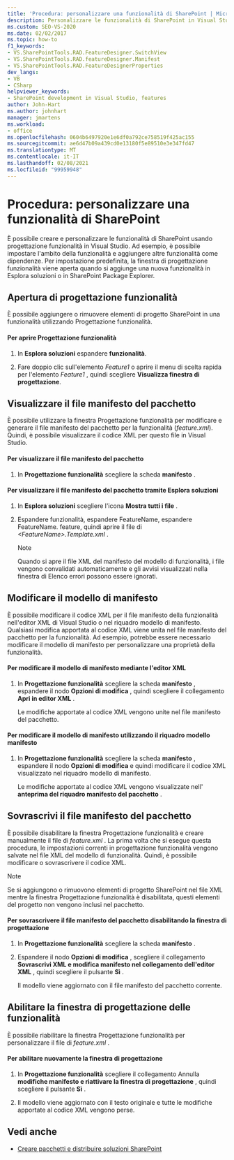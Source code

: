 ```yaml
---
title: 'Procedura: personalizzare una funzionalità di SharePoint | Microsoft Docs'
description: Personalizzare le funzionalità di SharePoint in Visual Studio. La finestra Progettazione funzionalità viene visualizzata quando si aggiunge una nuova funzionalità in Esplora soluzioni o in SharePoint Package Explorer.
ms.custom: SEO-VS-2020
ms.date: 02/02/2017
ms.topic: how-to
f1_keywords:
- VS.SharePointTools.RAD.FeatureDesigner.SwitchView
- VS.SharePointTools.RAD.featureDesigner.Manifest
- VS.SharePointTools.RAD.FeatureDesignerProperties
dev_langs:
- VB
- CSharp
helpviewer_keywords:
- SharePoint development in Visual Studio, features
author: John-Hart
ms.author: johnhart
manager: jmartens
ms.workload:
- office
ms.openlocfilehash: 0604b6497920e1e6df0a792ce758519f425ac155
ms.sourcegitcommit: ae6d47b09a439cd0e13180f5e89510e3e347fd47
ms.translationtype: MT
ms.contentlocale: it-IT
ms.lasthandoff: 02/08/2021
ms.locfileid: "99959948"
---
```

# <a name="how-to-customize-a-sharepoint-feature"></a>Procedura: personalizzare una funzionalità di SharePoint
  È possibile creare e personalizzare le funzionalità di SharePoint usando progettazione funzionalità in Visual Studio. Ad esempio, è possibile impostare l'ambito della funzionalità e aggiungere altre funzionalità come dipendenze. Per impostazione predefinita, la finestra di progettazione funzionalità viene aperta quando si aggiunge una nuova funzionalità in Esplora soluzioni o in SharePoint Package Explorer.

## <a name="opening-the-feature-designer"></a>Apertura di progettazione funzionalità
 È possibile aggiungere o rimuovere elementi di progetto SharePoint in una funzionalità utilizzando Progettazione funzionalità.

#### <a name="to-open-the-feature-designer"></a>Per aprire Progettazione funzionalità

1. In **Esplora soluzioni** espandere **funzionalità**.

2. Fare doppio clic sull'elemento *Feature1* o aprire il menu di scelta rapida per l'elemento *Feature1* , quindi scegliere **Visualizza finestra di progettazione**.

## <a name="view-the-packaged-manifest-file"></a>Visualizzare il file manifesto del pacchetto
 È possibile utilizzare la finestra Progettazione funzionalità per modificare e generare il file manifesto del pacchetto per la funzionalità (*feature.xml*). Quindi, è possibile visualizzare il codice XML per questo file in Visual Studio.

#### <a name="to-view-the-packaged-manifest-file"></a>Per visualizzare il file manifesto del pacchetto

1. In **Progettazione funzionalità** scegliere la scheda **manifesto** .

#### <a name="to-view-the-packaged-manifest-file-by-using-solution-explorer"></a>Per visualizzare il file manifesto del pacchetto tramite Esplora soluzioni

1. In **Esplora soluzioni** scegliere l'icona **Mostra tutti i file** .

2. Espandere funzionalità, espandere FeatureName, espandere FeatureName. feature, quindi aprire il file di *\<FeatureName>.Template.xml* .

    > [!NOTE]
    > Quando si apre il file XML del manifesto del modello di funzionalità, i file vengono convalidati automaticamente e gli avvisi visualizzati nella finestra di Elenco errori possono essere ignorati.

## <a name="change-the-manifest-template"></a>Modificare il modello di manifesto
 È possibile modificare il codice XML per il file manifesto della funzionalità nell'editor XML di Visual Studio o nel riquadro modello di manifesto. Qualsiasi modifica apportata al codice XML viene unita nel file manifesto del pacchetto per la funzionalità. Ad esempio, potrebbe essere necessario modificare il modello di manifesto per personalizzare una proprietà della funzionalità.

#### <a name="to-change-the-manifest-template-by-using-the-xml-editor"></a>Per modificare il modello di manifesto mediante l'editor XML

1. In **Progettazione funzionalità** scegliere la scheda **manifesto** , espandere il nodo **Opzioni di modifica** , quindi scegliere il collegamento **Apri in editor XML** .

     Le modifiche apportate al codice XML vengono unite nel file manifesto del pacchetto.

#### <a name="to-change-the-manifest-template-by-using-the-manifest-template-pane"></a>Per modificare il modello di manifesto utilizzando il riquadro modello manifesto

1. In **Progettazione funzionalità** scegliere la scheda **manifesto** , espandere il nodo **Opzioni di modifica** e quindi modificare il codice XML visualizzato nel riquadro modello di manifesto.

     Le modifiche apportate al codice XML vengono visualizzate nell' **anteprima del riquadro manifesto del pacchetto** .

## <a name="overwrite-the-packaged-manifest-file"></a>Sovrascrivi il file manifesto del pacchetto
 È possibile disabilitare la finestra Progettazione funzionalità e creare manualmente il file di *feature.xml* . La prima volta che si esegue questa procedura, le impostazioni correnti in progettazione funzionalità vengono salvate nel file XML del modello di funzionalità. Quindi, è possibile modificare o sovrascrivere il codice XML.

> [!NOTE]
> Se si aggiungono o rimuovono elementi di progetto SharePoint nel file XML mentre la finestra Progettazione funzionalità è disabilitata, questi elementi del progetto non vengono inclusi nel pacchetto.

#### <a name="to-overwrite-packaged-manifest-file-by-disabling-the-designer"></a>Per sovrascrivere il file manifesto del pacchetto disabilitando la finestra di progettazione

1. In **Progettazione funzionalità** scegliere la scheda **manifesto** .

2. Espandere il nodo **Opzioni di modifica** , scegliere il collegamento **Sovrascrivi XML e modifica manifesto nel collegamento dell'editor XML** , quindi scegliere il pulsante **Sì** .

     Il modello viene aggiornato con il file manifesto del pacchetto corrente.

## <a name="enable-the-feature-designer"></a>Abilitare la finestra di progettazione delle funzionalità
 È possibile riabilitare la finestra Progettazione funzionalità per personalizzare il file di *feature.xml* .

#### <a name="to-re-enable-the-designer"></a>Per abilitare nuovamente la finestra di progettazione

1. In **Progettazione funzionalità** scegliere il collegamento Annulla **modifiche manifesto e riattivare la finestra di progettazione** , quindi scegliere il pulsante **Sì** .

2. Il modello viene aggiornato con il testo originale e tutte le modifiche apportate al codice XML vengono perse.

## <a name="see-also"></a>Vedi anche
- [Creare pacchetti e distribuire soluzioni SharePoint](../sharepoint/packaging-and-deploying-sharepoint-solutions.md)
